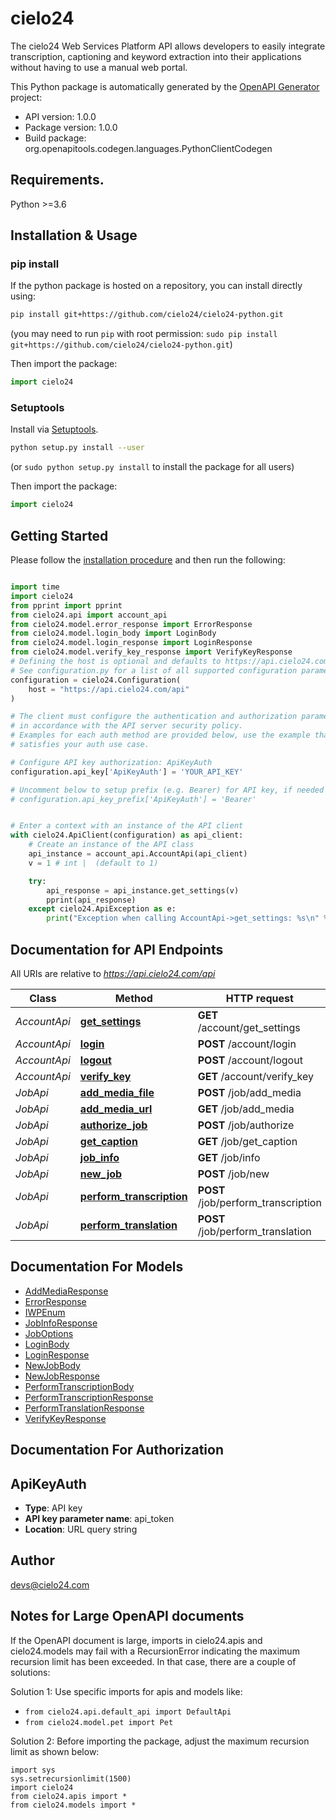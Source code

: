 # cielo24
The cielo24 Web Services Platform API allows developers to easily integrate transcription, captioning and keyword extraction into their applications without having to use a manual web portal.

This Python package is automatically generated by the [OpenAPI Generator](https://openapi-generator.tech) project:

- API version: 1.0.0
- Package version: 1.0.0
- Build package: org.openapitools.codegen.languages.PythonClientCodegen

## Requirements.

Python >=3.6

## Installation & Usage
### pip install

If the python package is hosted on a repository, you can install directly using:

```sh
pip install git+https://github.com/cielo24/cielo24-python.git
```
(you may need to run `pip` with root permission: `sudo pip install git+https://github.com/cielo24/cielo24-python.git`)

Then import the package:
```python
import cielo24
```

### Setuptools

Install via [Setuptools](http://pypi.python.org/pypi/setuptools).

```sh
python setup.py install --user
```
(or `sudo python setup.py install` to install the package for all users)

Then import the package:
```python
import cielo24
```

## Getting Started

Please follow the [installation procedure](#installation--usage) and then run the following:

```python

import time
import cielo24
from pprint import pprint
from cielo24.api import account_api
from cielo24.model.error_response import ErrorResponse
from cielo24.model.login_body import LoginBody
from cielo24.model.login_response import LoginResponse
from cielo24.model.verify_key_response import VerifyKeyResponse
# Defining the host is optional and defaults to https://api.cielo24.com/api
# See configuration.py for a list of all supported configuration parameters.
configuration = cielo24.Configuration(
    host = "https://api.cielo24.com/api"
)

# The client must configure the authentication and authorization parameters
# in accordance with the API server security policy.
# Examples for each auth method are provided below, use the example that
# satisfies your auth use case.

# Configure API key authorization: ApiKeyAuth
configuration.api_key['ApiKeyAuth'] = 'YOUR_API_KEY'

# Uncomment below to setup prefix (e.g. Bearer) for API key, if needed
# configuration.api_key_prefix['ApiKeyAuth'] = 'Bearer'


# Enter a context with an instance of the API client
with cielo24.ApiClient(configuration) as api_client:
    # Create an instance of the API class
    api_instance = account_api.AccountApi(api_client)
    v = 1 # int |  (default to 1)

    try:
        api_response = api_instance.get_settings(v)
        pprint(api_response)
    except cielo24.ApiException as e:
        print("Exception when calling AccountApi->get_settings: %s\n" % e)
```

## Documentation for API Endpoints

All URIs are relative to *https://api.cielo24.com/api*

Class | Method | HTTP request | Description
------------ | ------------- | ------------- | -------------
*AccountApi* | [**get_settings**](docs/AccountApi.md#get_settings) | **GET** /account/get_settings | 
*AccountApi* | [**login**](docs/AccountApi.md#login) | **POST** /account/login | 
*AccountApi* | [**logout**](docs/AccountApi.md#logout) | **POST** /account/logout | 
*AccountApi* | [**verify_key**](docs/AccountApi.md#verify_key) | **GET** /account/verify_key | 
*JobApi* | [**add_media_file**](docs/JobApi.md#add_media_file) | **POST** /job/add_media | 
*JobApi* | [**add_media_url**](docs/JobApi.md#add_media_url) | **GET** /job/add_media | 
*JobApi* | [**authorize_job**](docs/JobApi.md#authorize_job) | **POST** /job/authorize | 
*JobApi* | [**get_caption**](docs/JobApi.md#get_caption) | **GET** /job/get_caption | 
*JobApi* | [**job_info**](docs/JobApi.md#job_info) | **GET** /job/info | 
*JobApi* | [**new_job**](docs/JobApi.md#new_job) | **POST** /job/new | 
*JobApi* | [**perform_transcription**](docs/JobApi.md#perform_transcription) | **POST** /job/perform_transcription | 
*JobApi* | [**perform_translation**](docs/JobApi.md#perform_translation) | **POST** /job/perform_translation | 


## Documentation For Models

 - [AddMediaResponse](docs/AddMediaResponse.md)
 - [ErrorResponse](docs/ErrorResponse.md)
 - [IWPEnum](docs/IWPEnum.md)
 - [JobInfoResponse](docs/JobInfoResponse.md)
 - [JobOptions](docs/JobOptions.md)
 - [LoginBody](docs/LoginBody.md)
 - [LoginResponse](docs/LoginResponse.md)
 - [NewJobBody](docs/NewJobBody.md)
 - [NewJobResponse](docs/NewJobResponse.md)
 - [PerformTranscriptionBody](docs/PerformTranscriptionBody.md)
 - [PerformTranscriptionResponse](docs/PerformTranscriptionResponse.md)
 - [PerformTranslationResponse](docs/PerformTranslationResponse.md)
 - [VerifyKeyResponse](docs/VerifyKeyResponse.md)


## Documentation For Authorization


## ApiKeyAuth

- **Type**: API key
- **API key parameter name**: api_token
- **Location**: URL query string


## Author

devs@cielo24.com


## Notes for Large OpenAPI documents
If the OpenAPI document is large, imports in cielo24.apis and cielo24.models may fail with a
RecursionError indicating the maximum recursion limit has been exceeded. In that case, there are a couple of solutions:

Solution 1:
Use specific imports for apis and models like:
- `from cielo24.api.default_api import DefaultApi`
- `from cielo24.model.pet import Pet`

Solution 2:
Before importing the package, adjust the maximum recursion limit as shown below:
```
import sys
sys.setrecursionlimit(1500)
import cielo24
from cielo24.apis import *
from cielo24.models import *
```

